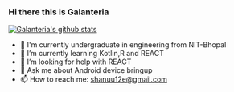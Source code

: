 ### Hi there this is Galanteria 
[![Galanteria's github stats](https://github-readme-stats.vercel.app/api?username=galanteria01&theme=dracula)](https://github.com/anuraghazra/github-readme-stats)
<br>



- 🔭 I'm currently undergraduate in engineering from NIT-Bhopal
- 🌱 I’m currently learning Kotlin,R and REACT
- 🤔 I’m looking for help with REACT
- 💬 Ask me about Android device bringup
- 📫 How to reach me: shanuu12e@gmail.com


